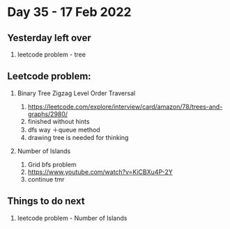 # Day 35 - 17 Feb 2022

## Yesterday left over
1. leetcode problem - tree

## Leetcode problem:
1. Binary Tree Zigzag Level Order Traversal
   1. https://leetcode.com/explore/interview/card/amazon/78/trees-and-graphs/2980/
   2. finished without hints
   3. dfs way ＋queue method
   4. drawing tree is needed for thinking  

2. Number of Islands
   1. Grid bfs problem
   2. https://www.youtube.com/watch?v=KiCBXu4P-2Y
   3. continue tmr
   
## Things to do next
1. leetcode problem - Number of Islands